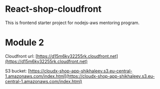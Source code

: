 # React-shop-cloudfront

This is frontend starter project for nodejs-aws mentoring program.


# Module 2

Cloudfront url: [https://d15m6ky32255rk.cloudfront.net](https://d15m6ky32255rk.cloudfront.net)

S3 bucket: [https://cloudx-shop-app-shikhaleev.s3.eu-central-1.amazonaws.com/index.html](https://cloudx-shop-app-shikhaleev.s3.eu-central-1.amazonaws.com/index.html)